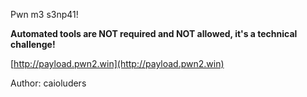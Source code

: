 
Pwn m3 s3np41!

**Automated tools are NOT required and NOT allowed, it's a technical challenge!**

[http://payload.pwn2.win](http://payload.pwn2.win)

Author: caioluders
